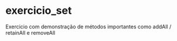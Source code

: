 # exercicio_set
Exercicio com demonstração de métodos importantes como addAll / retainAll e removeAll

